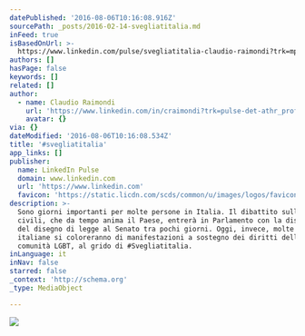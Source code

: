 ```yaml
---
datePublished: '2016-08-06T10:16:08.916Z'
sourcePath: _posts/2016-02-14-svegliatitalia.md
inFeed: true
isBasedOnUrl: >-
  https://www.linkedin.com/pulse/svegliatitalia-claudio-raimondi?trk=mp-author-card
authors: []
hasPage: false
keywords: []
related: []
author:
  - name: Claudio Raimondi
    url: 'https://www.linkedin.com/in/craimondi?trk=pulse-det-athr_prof-art_hdr'
    avatar: {}
via: {}
dateModified: '2016-08-06T10:16:08.534Z'
title: '#svegliatitalia'
app_links: []
publisher:
  name: LinkedIn Pulse
  domain: www.linkedin.com
  url: 'https://www.linkedin.com'
  favicon: 'https://static.licdn.com/scds/common/u/images/logos/favicons/v1/favicon.ico'
description: >-
  Sono giorni importanti per molte persone in Italia. Il dibattito sulle unioni
  civili, che da tempo anima il Paese, entrerà in Parlamento con la discussione
  del disegno di legge al Senato tra pochi giorni. Oggi, invece, molte piazze
  italiane si coloreranno di manifestazioni a sostegno dei diritti della
  comunità LGBT, al grido di #Svegliatitalia.
inLanguage: it
inNav: false
starred: false
_context: 'http://schema.org'
_type: MediaObject

---
```

![](https://the-grid-user-content.s3-us-west-2.amazonaws.com/3e4de063-0f8a-42e3-bb06-b0a9de013f9f.png)